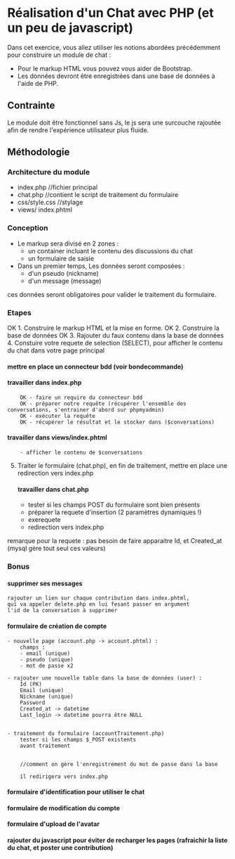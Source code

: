 # Réalisation d'un Chat avec PHP (et un peu de javascript)

Dans cet exercice, vous allez utiliser les notions abordées précédemment pour construire un module de chat :

* Pour le markup HTML vous pouvez vous aider de Bootstrap.
* Les données devront être enregistrées dans une base de données à l'aide de PHP.


## Contrainte

Le module doit être fonctionnel sans Js, le js sera une surcouche rajoutée afin de rendre l'expérience utilisateur plus fluide.

## Méthodologie

### Architecture du module

* index.php //fichier principal
* chat.php //contient le script de traitement du formulaire
* css/style.css //stylage
* views/
  index.phtml


### Conception

* Le markup sera divisé en 2 zones :
    - un container incluant le contenu des discussions du chat
    - un formulaire de saisie
* Dans un premier temps, Les données seront composées :
    - d'un pseudo (nickname)
    - d'un message (message)

ces données seront obligatoires pour valider le traitement du formulaire.

### Etapes
OK 1. Construire le markup HTML et la mise en forme.
OK 2. Construire la base de données
OK 3. Rajouter du faux contenu dans la base de données
4. Constuire votre requete de selection (SELECT), pour afficher le contenu du chat dans votre page principal
   #### mettre en place un connecteur bdd (voir bondecommande)
   #### travailler dans index.php
        OK - faire un require du connecteur bdd
        OK - préparer notre requête (récupérer l'ensemble des conversations, s'entrainer d'abord sur phpmyadmin)
        OK - exécuter la requête
        OK - récupérer le résultat et le stocker dans ($conversations)

   #### travailler dans views/index.phtml
        - afficher le contenu de $conversations

5. Traiter le formulaire (chat.php), en fin de traitement, mettre en place une redirection vers index.php
   #### travailler dans chat.php
    - tester si les champs POST du formulaire sont bien présents
    - préparer la requete d'insertion (2 paramètres dynamiques !)
    - exerequete
    - redirection vers index.php

remarque pour la requete : pas besoin de faire apparaitre Id, et Created_at (mysql gère tout seul ces valeurs)


### Bonus


#### supprimer ses messages
    rajouter un lien sur chaque contribution dans index.phtml, 
    qui va appeler delete.php en lui fesant passer en argument 
    l'id de la conversation à supprimer


#### formulaire de création de compte
    - nouvelle page (account.php -> account.phtml) :
        champs :
        - email (unique)
        - pseudo (unique)
        - mot de passe x2
        
    - rajouter une nouvelle table dans la base de données (user) :
        Id (PK)
        Email (unique)
        Nickname (unique)
        Password
        Created_at -> datetime
        Last_login -> datetime pourra être NULL
        
        
    - traitement du formulaire (accountTraitement.php)
        tester si les champs $_POST existents
        avant traitement
        
        
        //comment on gère l'enregistrement du mot de passe dans la base
        
        il redirigera vers index.php

#### formulaire d'identification pour utiliser le chat

#### formulaire de modification du compte



#### formulaire d'upload de l'avatar

#### rajouter du javascript pour éviter de recharger les pages (rafraichir la liste du chat, et poster une contribution)

